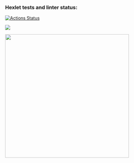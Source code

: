 ### Hexlet tests and linter status:
[![Actions Status](https://github.com/evgenpush/java-project-lvl2/workflows/hexlet-check/badge.svg)](https://github.com/evgenpush/java-project-lvl2/actions)

<a href="https://codeclimate.com/github/evgenpush/java-project-lvl2"><img src="https://api.codeclimate.com/v1/badges/a99a88d28ad37a79dbf6/maintainability" /></a>

<a href="https://asciinema.org/a/Fiv4QxbjH7avCNILkzjkbYXRU" target="_blank"><img src="https://asciinema.org/a/Fiv4QxbjH7avCNILkzjkbYXRU.svg" width="400"/></a>
